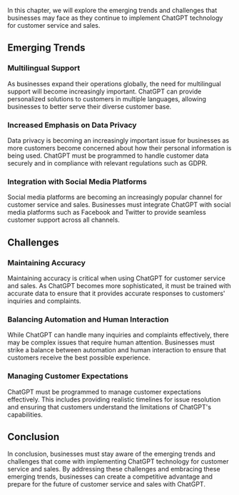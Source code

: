 
In this chapter, we will explore the emerging trends and challenges that businesses may face as they continue to implement ChatGPT technology for customer service and sales.

Emerging Trends
---------------

### Multilingual Support

As businesses expand their operations globally, the need for multilingual support will become increasingly important. ChatGPT can provide personalized solutions to customers in multiple languages, allowing businesses to better serve their diverse customer base.

### Increased Emphasis on Data Privacy

Data privacy is becoming an increasingly important issue for businesses as more customers become concerned about how their personal information is being used. ChatGPT must be programmed to handle customer data securely and in compliance with relevant regulations such as GDPR.

### Integration with Social Media Platforms

Social media platforms are becoming an increasingly popular channel for customer service and sales. Businesses must integrate ChatGPT with social media platforms such as Facebook and Twitter to provide seamless customer support across all channels.

Challenges
----------

### Maintaining Accuracy

Maintaining accuracy is critical when using ChatGPT for customer service and sales. As ChatGPT becomes more sophisticated, it must be trained with accurate data to ensure that it provides accurate responses to customers' inquiries and complaints.

### Balancing Automation and Human Interaction

While ChatGPT can handle many inquiries and complaints effectively, there may be complex issues that require human attention. Businesses must strike a balance between automation and human interaction to ensure that customers receive the best possible experience.

### Managing Customer Expectations

ChatGPT must be programmed to manage customer expectations effectively. This includes providing realistic timelines for issue resolution and ensuring that customers understand the limitations of ChatGPT's capabilities.

Conclusion
----------

In conclusion, businesses must stay aware of the emerging trends and challenges that come with implementing ChatGPT technology for customer service and sales. By addressing these challenges and embracing these emerging trends, businesses can create a competitive advantage and prepare for the future of customer service and sales with ChatGPT.

